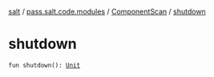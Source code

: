 [salt](../../index.md) / [pass.salt.code.modules](../index.md) / [ComponentScan](index.md) / [shutdown](./shutdown.md)

# shutdown

`fun shutdown(): `[`Unit`](https://kotlinlang.org/api/latest/jvm/stdlib/kotlin/-unit/index.html)
